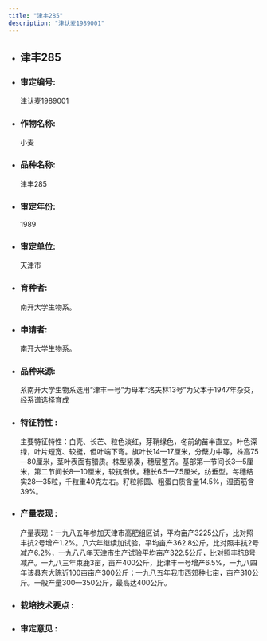 ```yaml
---
title: "津丰285"
description: "津认麦1989001"
---
```

* ## 津丰285
* ###  审定编号:  
   津认麦1989001

*  ### 作物名称:  
   小麦

*   ###  品种名称: 
    津丰285

*   ### 审定年份: 
    1989

*   ### 审定单位:  
    天津市

*   ### 育种者:  
    南开大学生物系。

*   ### 申请者:  
    南开大学生物系。

*   ### 品种来源:  
    系南开大学生物系选用“津丰一号”为母本“洛夫林13号”为父本于1947年杂交，经系谱选择育成

*   ### 特征特性 : 
    主要特征特性：白壳、长芒、粒色淡红，芽鞘绿色，冬前幼苗半直立。叶色深绿，叶片短宽、较挺，但叶端下弯。旗叶长14—17厘米，分蘖力中等，株高75—80厘米，茎叶表面有腊质。株型紧凑，穗层整齐。基部第一节间长3—5厘米，第二节间长8—10厘米，较抗倒伏。穗长6.5—7.5厘米，纺垂型。每穗结实28—35粒，千粒重40克左右。籽粒卵圆、粗蛋白质含量14.5%，湿面筋含39%。

*   ### 产量表现 : 
    产量表现：一九八五年参加天津市高肥组区试，平均亩产3225公斤，比对照丰抗2号增产1.2%。八六年继续加试验，平均亩产362.8公斤，比对照丰抗2号减产6.2%，一九八八年天津市生产试验平均亩产322.5公斤，比对照丰抗8号减产。一九八三年束鹿3亩，亩产400公斤，比津丰一号增产6.5%，一九八四年该县东大陈近100亩亩产300公斤；一九八五年我市西郊种七亩，亩产310公斤。一般产量300—350公斤，最高达400公斤。

*   ### 栽培技术要点 : 
    

*   ### 审定意见 : 
    
